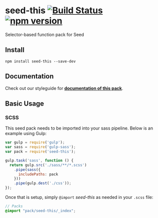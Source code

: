 # seed-this [![Build Status](https://travis-ci.org/helpscout/seed-this.svg?branch=master)](https://travis-ci.org/helpscout/seed-this) [![npm version](https://badge.fury.io/js/seed-this.svg)](https://badge.fury.io/js/seed-this)

Selector-based function pack for Seed


## Install
```
npm install seed-this --save-dev
```

## Documentation

Check out our styleguide for **[documentation of this pack](http://style.helpscout.com/seed/packs/seed-this/)**.


## Basic Usage

### SCSS
This seed pack needs to be imported into your sass pipeline. Below is an example using Gulp:


```javascript
var gulp = require('gulp');
var sass = require('gulp-sass');
var pack = require('seed-this');

gulp.task('sass', function () {
  return gulp.src('./sass/**/*.scss')
    .pipe(sass({
      includePaths: pack
    }))
    .pipe(gulp.dest('./css'));
});
```

Once that is setup, simply `@import` *seed-this* as needed in your `.scss` file:

```scss
// Packs
@import "pack/seed-this/_index";
```
